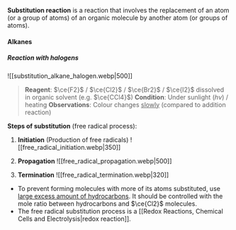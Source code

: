 **Substitution reaction** is a reaction that involves the replacement of an atom (or a group of atoms) of an organic molecule by another atom (or groups of atoms).

#### Alkanes
##### Reaction with halogens
![[substitution_alkane_halogen.webp|500]]

> **Reagent**: $\ce{F2}$ / $\ce{Cl2}$ / $\ce{Br2}$ / $\ce{I2}$ dissolved in organic solvent (e.g. $\ce{CCl4}$)
> **Condition**: Under sunlight ($h\nu$) / heating
> **Observations**: Colour changes <u>slowly</u> (compared to addition reaction)

**Steps of substitution** (free radical process):

1. **Initiation** (Production of free radicals)
   ![[free_radical_initiation.webp|350]]

2. **Propagation**
   ![[free_radical_propagation.webp|500]]

3. **Termination**
   ![[free_radical_termination.webp|320]]

- To prevent forming molecules with more of its atoms substituted, use <u>large excess amount of hydrocarbons</u>. It should be controlled with the mole ratio between hydrocarbons and $\ce{Cl2}$ molecules.
- The free radical substitution process is a [[Redox Reactions, Chemical Cells and Electrolysis|redox reaction]].

